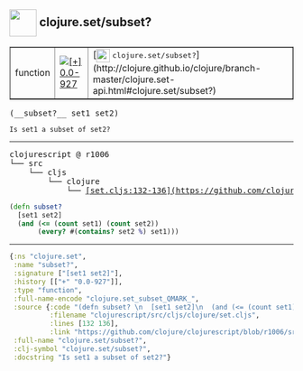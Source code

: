 ## <img width="48px" valign="middle" src="http://i.imgur.com/Hi20huC.png"> clojure.set/subset?

 <table border="1">
<tr>
<td>function</td>
<td><a href="https://github.com/cljsinfo/api-refs/tree/0.0-927"><img valign="middle" alt="[+] 0.0-927" src="https://img.shields.io/badge/+-0.0--927-lightgrey.svg"></a> </td>
<td>
[<img height="24px" valign="middle" src="http://i.imgur.com/1GjPKvB.png"> <samp>clojure.set/subset?</samp>](http://clojure.github.io/clojure/branch-master/clojure.set-api.html#clojure.set/subset?)
</td>
</tr>
</table>

 <samp>
(__subset?__ set1 set2)<br>
</samp>

```
Is set1 a subset of set2?
```

---

 <pre>
clojurescript @ r1006
└── src
    └── cljs
        └── clojure
            └── <ins>[set.cljs:132-136](https://github.com/clojure/clojurescript/blob/r1006/src/cljs/clojure/set.cljs#L132-L136)</ins>
</pre>

```clj
(defn subset? 
  [set1 set2]
  (and (<= (count set1) (count set2))
       (every? #(contains? set2 %) set1)))
```


---

```clj
{:ns "clojure.set",
 :name "subset?",
 :signature ["[set1 set2]"],
 :history [["+" "0.0-927"]],
 :type "function",
 :full-name-encode "clojure.set_subset_QMARK_",
 :source {:code "(defn subset? \n  [set1 set2]\n  (and (<= (count set1) (count set2))\n       (every? #(contains? set2 %) set1)))",
          :filename "clojurescript/src/cljs/clojure/set.cljs",
          :lines [132 136],
          :link "https://github.com/clojure/clojurescript/blob/r1006/src/cljs/clojure/set.cljs#L132-L136"},
 :full-name "clojure.set/subset?",
 :clj-symbol "clojure.set/subset?",
 :docstring "Is set1 a subset of set2?"}

```
